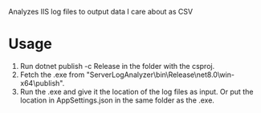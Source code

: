 Analyzes IIS log files to output data I care about as CSV

# Usage
1. Run dotnet publish -c Release in the folder with the csproj.   
1. Fetch the .exe from "ServerLogAnalyzer\bin\Release\net8.0\win-x64\publish".   
1. Run the .exe and give it the location of the log files as input. Or put the location in AppSettings.json in the same folder as the .exe.   
